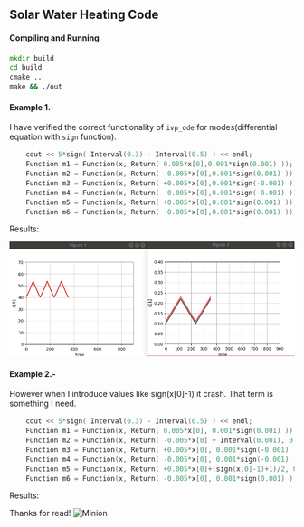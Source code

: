 ## Solar Water Heating Code

#### Compiling and Running


``` cmd
mkdir build
cd build
cmake ..
make && ./out
```

#### Example 1.- 

I have verified the correct functionality of `ivp_ode` for modes(differential equation with `sign` function). 

``` c++
    cout << 5*sign( Interval(0.3) - Interval(0.5) ) << endl;
    Function m1 = Function(x, Return( 0.005*x[0],0.001*sign(0.001) ));
    Function m2 = Function(x, Return( -0.005*x[0],0.001*sign(0.001) ));
    Function m3 = Function(x, Return( +0.005*x[0],0.001*sign(-0.001) ));
    Function m4 = Function(x, Return( -0.005*x[0],0.001*sign(-0.001) ));
    Function m5 = Function(x, Return( +0.005*x[0],0.001*sign(0.001) ));
    Function m6 = Function(x, Return( -0.005*x[0],0.001*sign(0.001) ));

```
Results:

 ![state](https://github.com/richardyantas/DinamicalSystems/blob/master/solarWaterHeating/img/x0x1.png)

 
#### Example 2.-

However when I introduce values like sign(x[0]-1) it crash. That term is something I need.


``` c++
    cout << 5*sign( Interval(0.3) - Interval(0.5) ) << endl;
    Function m1 = Function(x, Return( 0.005*x[0], 0.001*sign(0.001) ));
    Function m2 = Function(x, Return( -0.005*x[0] + Interval(0.001), 0.001*sign(0.001) ));
    Function m3 = Function(x, Return( +0.005*x[0], 0.001*sign(-0.001) ));
    Function m4 = Function(x, Return( -0.005*x[0], 0.001*sign(-0.001) ));
    Function m5 = Function(x, Return( +0.005*x[0]+(sign(x[0]-1)+1)/2, 0.001*sign(0.001) ));
    Function m6 = Function(x, Return( -0.005*x[0], 0.001*sign(0.001) ));

```
Results:

Thanks for read!
 ![Minion](https://octodex.github.com/images/minion.png)
